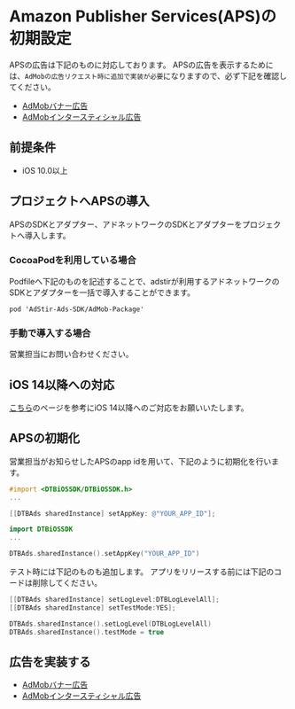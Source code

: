 # Amazon Publisher Services(APS)の初期設定

APSの広告は下記のものに対応しております。
APSの広告を表示するためには、`AdMobの広告リクエスト時に追加で実装が必要`になりますので、必ず下記を確認してください。

* [AdMobバナー広告](banner.md)
* [AdMobインタースティシャル広告](interstitial.md)

## 前提条件

* iOS 10.0以上

## プロジェクトへAPSの導入

APSのSDKとアダプター、アドネットワークのSDKとアダプターをプロジェクトへ導入します。

### CocoaPodを利用している場合
Podfileへ下記のものを記述することで、adstirが利用するアドネットワークのSDKとアダプターを一括で導入することができます。

```
pod 'AdStir-Ads-SDK/AdMob-Package'
```

### 手動で導入する場合

営業担当にお問い合わせください。

## iOS 14以降への対応

[こちら](../adstir/init/ios14.md)のページを参考にiOS 14以降へのご対応をお願いいたします。

## APSの初期化

営業担当がお知らせしたAPSのapp idを用いて、下記のように初期化を行います。

```Objective-c tab=
#import <DTBiOSSDK/DTBiOSSDK.h>
...

[[DTBAds sharedInstance] setAppKey: @"YOUR_APP_ID"];
```

```swift tab=
import DTBiOSSDK
...

DTBAds.sharedInstance().setAppKey("YOUR_APP_ID")
```

テスト時には下記のものも追加します。
アプリをリリースする前には下記のコードは削除してください。

```Objective-c tab=
[[DTBAds sharedInstance] setLogLevel:DTBLogLevelAll];
[[DTBAds sharedInstance] setTestMode:YES];
```

```swift tab=
DTBAds.sharedInstance().setLogLevel(DTBLogLevelAll)
DTBAds.sharedInstance().testMode = true
```

## 広告を実装する

* [AdMobバナー広告](banner.md)
* [AdMobインタースティシャル広告](interstitial.md)
